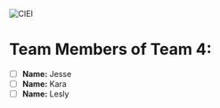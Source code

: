 ![CIEI](../images/ciei.jpg)
# Team Members of Team 4:
- [ ] **Name:** Jesse
- [ ] **Name:** Kara
- [ ] **Name:** Lesly
